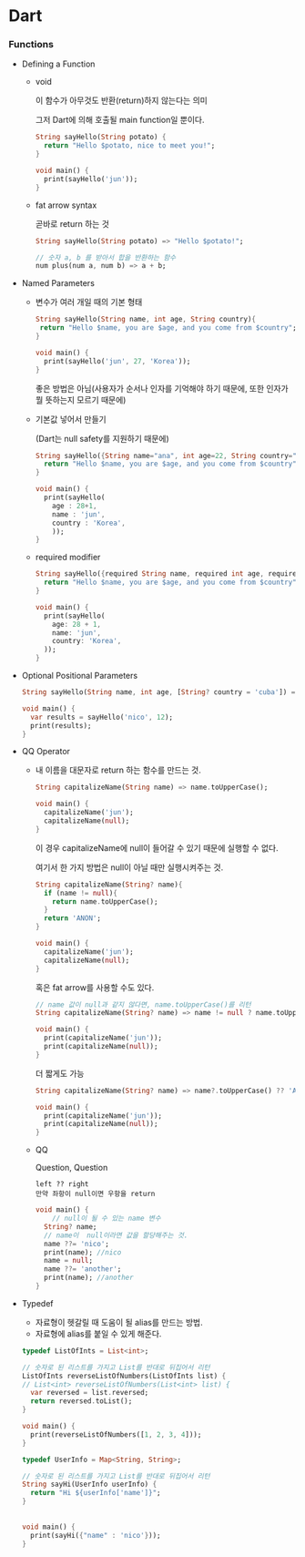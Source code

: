 # Dart

### Functions

- Defining a Function

  - void

    이 함수가 아무것도 반환(return)하지 않는다는 의미

    그저 Dart에 의해 호출될 main function일 뿐이다.

    ```dart
    String sayHello(String potato) {
      return "Hello $potato, nice to meet you!";
    }
    
    void main() {
      print(sayHello('jun'));
    }
    ```

    

  - fat arrow syntax

    곧바로 return 하는 것

    ```dart
    String sayHello(String potato) => "Hello $potato!";
    
    // 숫자 a, b 를 받아서 합을 반환하는 함수
    num plus(num a, num b) => a + b; 
    ```

    

  

- Named Parameters

  - 변수가 여러 개일 때의 기본 형태

    ```dart
    String sayHello(String name, int age, String country){
     return "Hello $name, you are $age, and you come from $country"; 
    }
    
    void main() {
      print(sayHello('jun', 27, 'Korea'));
    }
    ```

    좋은 방법은 아님(사용자가 순서나 인자를 기억해야 하기 때문에, 또한 인자가 뭘 뜻하는지 모르기 때문에)

  

  - 기본값 넣어서 만들기

    (Dart는 null safety를 지원하기 때문에)

    ```dart
    String sayHello({String name="ana", int age=22, String country="japan"}) {
      return "Hello $name, you are $age, and you come from $country";
    }
    
    void main() {
      print(sayHello(
        age : 28+1,
        name : 'jun',
        country : 'Korea',
        ));
    }
    ```

  

  - required modifier

    ```dart
    String sayHello({required String name, required int age, required String country }) {
      return "Hello $name, you are $age, and you come from $country";
    }
    
    void main() {
      print(sayHello(
        age: 28 + 1,
        name: 'jun',
        country: 'Korea',
      ));
    }
    ```





- Optional Positional Parameters

  ```dart
  String sayHello(String name, int age, [String? country = 'cuba']) => 'Hello $name, you are $age years old from $country';
  
  void main() {
    var results = sayHello('nico', 12);
    print(results);
  }
  ```

  

- QQ Operator

  - 내 이름을 대문자로 return 하는 함수를 만드는 것.

    ```dart
    String capitalizeName(String name) => name.toUpperCase();
    
    void main() {
      capitalizeName('jun');
      capitalizeName(null);
    }
    ```

    이 경우 capitalizeName에 null이 들어갈 수 있기 때문에 실행할 수 없다.


    여기서 한 가지 방법은 null이 아닐 때만 실행시켜주는 것.

    ```dart
    String capitalizeName(String? name){
      if (name != null){
        return name.toUpperCase();
      }
      return 'ANON';
    }
    
    void main() {
      capitalizeName('jun');
      capitalizeName(null);
    }
    ```

    

    혹은 fat arrow를 사용할 수도 있다.

    ```dart
    // name 값이 null과 같지 않다면, name.toUpperCase()를 리턴
    String capitalizeName(String? name) => name != null ? name.toUpperCase() : 'ANON';
    
    void main() {
      print(capitalizeName('jun'));
      print(capitalizeName(null));
    }
    ```

    

    더 짧게도 가능

    ```dart
    String capitalizeName(String? name) => name?.toUpperCase() ?? 'ANON';
    
    void main() {
      print(capitalizeName('jun'));
      print(capitalizeName(null));
    }
    ```

  

  - QQ

    Question, Question

    ```
    left ?? right
    만약 좌항이 null이면 우항을 return
    ```

    ```dart
    void main() {
        // null이 될 수 있는 name 변수
      String? name;
      // name이  null이라면 값을 할당해주는 것.
      name ??= 'nico';
      print(name); //nico
      name = null;
      name ??= 'another';
      print(name); //another
    }
    ```

     

- Typedef

  - 자료형이 헷갈릴 때 도움이 될 alias를 만드는 방법.
  - 자료형에 alias를 붙일 수 있게 해준다.

  ```dart
  typedef ListOfInts = List<int>;
  
  // 숫자로 된 리스트를 가지고 List를 반대로 뒤집어서 리턴
  ListOfInts reverseListOfNumbers(ListOfInts list) {
  // List<int> reverseListOfNumbers(List<int> list) {
    var reversed = list.reversed;
    return reversed.toList();
  }
  
  void main() {
    print(reverseListOfNumbers([1, 2, 3, 4]));
  }
  ```

  ```dart
  typedef UserInfo = Map<String, String>;
  
  // 숫자로 된 리스트를 가지고 List를 반대로 뒤집어서 리턴
  String sayHi(UserInfo userInfo) {
    return "Hi ${userInfo['name']}";
  }
    
    
  void main() {
    print(sayHi({"name" : 'nico'}));
  }
  ```

  

​	